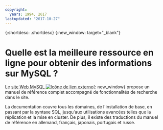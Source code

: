 ```yaml
---
copyright:
  years: 1994, 2017
lastupdated: "2017-10-27"
---
```


{:shortdesc: .shortdesc}
{:new_window: target="_blank"}

# Quelle est la meilleure ressource en ligne pour obtenir des informations sur MySQL ?

Le [site Web MySQL ![Icône de lien externe](../../icons/launch-glyph.svg "Icône de lien externe")](http://dev.mysql.com/doc/){: new_window} propose un manuel de référence complet accompagné de fonctionnalités de recherche dans le site.

La documentation couvre tous les domaines, de l'installation de base, en passant par la syntaxe SQL, jusqu'aux utilisations avancées telles que la réplication et la mise en cluster. De plus, il existe des traductions du manuel de référence en allemand, français, japonais, portugais et russe.
